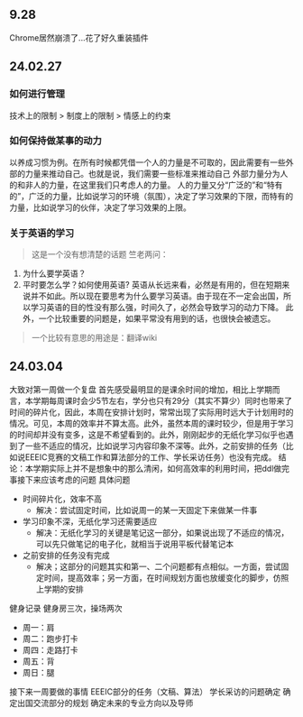 ## 9.28
Chrome居然崩溃了...花了好久重装插件

## 24.02.27
### 如何进行管理
技术上的限制 > 制度上的限制 > 情感上的约束

### 如何保持做某事的动力
以养成习惯为例。在所有时候都凭借一个人的力量是不可取的，因此需要有一些外部的力量来推动自己。也就是说，我们需要一些标准来推动自己
外部力量分为人的和非人的力量，在这里我们只考虑人的力量。
人的力量又分“广泛的”和“特有的”，广泛的力量，比如说学习的环境（氛围），决定了学习效果的下限，而特有的力量，比如说学习的伙伴，决定了学习效果的上限。

### 关于英语的学习
> 这是一个没有想清楚的话题
竺老两问：
1. 为什么要学英语？
2. 平时要怎么学？如何使用英语?
英语从长远来看，必然是有用的，但在短期来说并不如此。所以现在要思考为什么要学习英语。由于现在不一定会出国，所以学习英语的目的性没有那么强，时间久了，必然会导致学习的动力下降。
此外，一个比较重要的问题是，如果平常没有用到的话，也很快会被遗忘。

> 一个比较有意思的用途是：翻译wiki


## 24.03.04
大致对第一周做一个复盘
首先感受最明显的是课余时间的增加，相比上学期而言，本学期每周课时会少5节左右，学分也只有29分（其实不算少）同时也带来了时间的碎片化，因此，本周在安排计划时，常常出现了实际用时远大于计划用时的情况。可见，本周的效率并不算太高。此外，虽然本周的课时较少，但是用于学习的时间却并没有变多，这是不希望看到的。此外，刚刚起步的无纸化学习似乎也遇到了一些不适应的情况，比如说学习内容印象不深等。此外，之前安排的任务（比如说EEEIC竞赛的文稿工作和算法部分的工作、学长采访任务）也没有完成。
结论：本学期实际上并不是想象中的那么清闲，如何高效率的利用时间，把ddl做完事接下来应该考虑的问题
具体问题
- 时间碎片化，效率不高
  - 解决：尝试固定时间，比如说周一的某一天固定下来做某一件事
- 学习印象不深，无纸化学习还需要适应
  - 解决：无纸化学习的关键是笔记这一部分，如果说出现了不适应的情况，可以先只做笔记的电子化，就相当于说用平板代替笔记本
- 之前安排的任务没有完成
  - 解决；这部分的问题其实和第一、二个问题都有点相似。一方面，尝试固定时间，提高效率；另一方面，在时间规划方面也放缓变化的脚步，仿照上学期的安排
  
健身记录
健身房三次，操场两次
- 周一：肩
- 周二：跑步打卡
- 周四：走路打卡
- 周五：背
- 周日：腿

接下来一周要做的事情
EEEIC部分的任务（文稿、算法）
学长采访的问题确定
确定出国交流部分的规划
确定未来的专业方向以及导师
